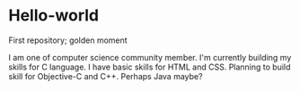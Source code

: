 # Hello-world
First repository; golden moment

I am one of computer science community member. I'm currently building my skills for C language. I have basic skills for HTML and CSS. Planning to build skill for Objective-C and C++. Perhaps Java maybe? 
